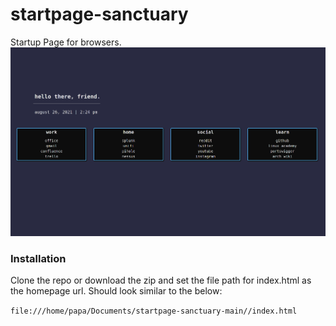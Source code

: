 # startpage-sanctuary
Startup Page for browsers. 
![Sanctuary](pictures/image2.png)


### Installation
Clone the repo or download the zip and set the file path for index.html as the homepage url. Should look similar to the below:

`file:///home/papa/Documents/startpage-sanctuary-main//index.html`
